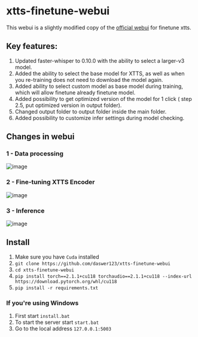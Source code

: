 # xtts-finetune-webui
This webui is a slightly modified copy of the [official webui](https://github.com/coqui-ai/TTS/pull/3296) for finetune xtts.

## Key features:
1) Updated faster-whisper to 0.10.0 with the ability to select a larger-v3 model.
2) Added the ability to select the base model for XTTS, as well as when you re-training does not need to download the model again.
3) Added ability to select custom model as base model during training, which will allow finetune already finetune model.
4) Added possibility to get optimized version of the model for 1 click ( step 2.5, put optimized version in output folder).
5) Changed output folder to output folder inside the main folder.
6) Added possibility to customize infer settings during model checking.

## Changes in webui
### 1 - Data processing

![image](https://github.com/daswer123/xtts-finetune-webui/assets/22278673/8f09b829-098b-48f5-9668-832e7319403b)

### 2 - Fine-tuning XTTS Encoder

![image](https://github.com/daswer123/xtts-finetune-webui/assets/22278673/4a07a65c-f807-42b1-8514-6bff73086e31)

### 3 - Inference

![image](https://github.com/daswer123/xtts-finetune-webui/assets/22278673/dade10d3-82f3-4458-a647-c82081ad1ff8)


## Install
1) Make sure you have `Cuda` installed
2) `git clone https://github.com/daswer123/xtts-finetune-webui`
3) `cd xtts-finetune-webui`
4) `pip install torch==2.1.1+cu118 torchaudio==2.1.1+cu118 --index-url https://download.pytorch.org/whl/cu118`
5) `pip install -r requirements.txt`

### If you're using Windows
1) First start `install.bat`
2) To start the server start `start.bat`
3) Go to the local address `127.0.0.1:5003`

